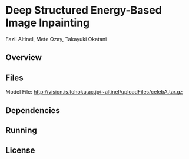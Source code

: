 # Deep Structured Energy-Based Image Inpainting
Fazil Altinel, Mete Ozay, Takayuki Okatani

## Overview

## Files
Model File: http://vision.is.tohoku.ac.jp/~altinel/uploadFiles/celebA.tar.gz

## Dependencies

## Running

## License

